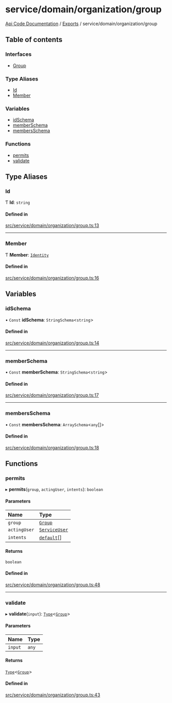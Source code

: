 # service/domain/organization/group
 
[Api Code Documentation](../README.md) / [Exports](../modules.md) / service/domain/organization/group

## Table of contents

### Interfaces

- [Group](../interfaces/service_domain_organization_group.Group.md)

### Type Aliases

- [Id](service_domain_organization_group.md#id)
- [Member](service_domain_organization_group.md#member)

### Variables

- [idSchema](service_domain_organization_group.md#idschema)
- [memberSchema](service_domain_organization_group.md#memberschema)
- [membersSchema](service_domain_organization_group.md#membersschema)

### Functions

- [permits](service_domain_organization_group.md#permits)
- [validate](service_domain_organization_group.md#validate)

## Type Aliases

### Id

Ƭ **Id**: `string`

#### Defined in

[src/service/domain/organization/group.ts:13](https://github.com/openkfw/TruBudget/blob/e3c318d/api/src/service/domain/organization/group.ts#L13)

___

### Member

Ƭ **Member**: [`Identity`](service_domain_organization_identity.md#identity)

#### Defined in

[src/service/domain/organization/group.ts:16](https://github.com/openkfw/TruBudget/blob/e3c318d/api/src/service/domain/organization/group.ts#L16)

## Variables

### idSchema

• `Const` **idSchema**: `StringSchema`\<`string`\>

#### Defined in

[src/service/domain/organization/group.ts:14](https://github.com/openkfw/TruBudget/blob/e3c318d/api/src/service/domain/organization/group.ts#L14)

___

### memberSchema

• `Const` **memberSchema**: `StringSchema`\<`string`\>

#### Defined in

[src/service/domain/organization/group.ts:17](https://github.com/openkfw/TruBudget/blob/e3c318d/api/src/service/domain/organization/group.ts#L17)

___

### membersSchema

• `Const` **membersSchema**: `ArraySchema`\<`any`[]\>

#### Defined in

[src/service/domain/organization/group.ts:18](https://github.com/openkfw/TruBudget/blob/e3c318d/api/src/service/domain/organization/group.ts#L18)

## Functions

### permits

▸ **permits**(`group`, `actingUser`, `intents`): `boolean`

#### Parameters

| Name | Type |
| :------ | :------ |
| `group` | [`Group`](../interfaces/service_domain_organization_group.Group.md) |
| `actingUser` | [`ServiceUser`](../interfaces/service_domain_organization_service_user.ServiceUser.md) |
| `intents` | [`default`](authz_intents.md#default)[] |

#### Returns

`boolean`

#### Defined in

[src/service/domain/organization/group.ts:48](https://github.com/openkfw/TruBudget/blob/e3c318d/api/src/service/domain/organization/group.ts#L48)

___

### validate

▸ **validate**(`input`): [`Type`](result.md#type)\<[`Group`](../interfaces/service_domain_organization_group.Group.md)\>

#### Parameters

| Name | Type |
| :------ | :------ |
| `input` | `any` |

#### Returns

[`Type`](result.md#type)\<[`Group`](../interfaces/service_domain_organization_group.Group.md)\>

#### Defined in

[src/service/domain/organization/group.ts:43](https://github.com/openkfw/TruBudget/blob/e3c318d/api/src/service/domain/organization/group.ts#L43)
